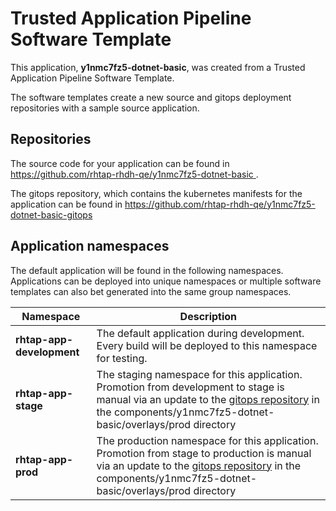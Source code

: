# Trusted Application Pipeline Software Template

This application, **y1nmc7fz5-dotnet-basic**, was created from a Trusted Application Pipeline Software Template.

The software templates create a new source and gitops deployment repositories with a sample source application. 

## Repositories

The source code for your application can be found in [https://github.com/rhtap-rhdh-qe/y1nmc7fz5-dotnet-basic ](https://github.com/rhtap-rhdh-qe/y1nmc7fz5-dotnet-basic ).
 
The gitops repository, which contains the kubernetes manifests for the application can be found in 
[https://github.com/rhtap-rhdh-qe/y1nmc7fz5-dotnet-basic-gitops ](https://github.com/rhtap-rhdh-qe/y1nmc7fz5-dotnet-basic-gitops ) 

## Application namespaces 

The default application will be found in the following namespaces. Applications can be deployed into unique namespaces or multiple software templates can also bet generated into the same group namespaces.  

|  Namespace   |  Description   |  
| -------- | -------- |   
| **rhtap-app-development** | The default application during development. Every build will be deployed to this namespace for testing. | 
| **rhtap-app-stage** | The staging namespace for this application. Promotion from development to stage is manual via an update to the [gitops repository](https://github.com/rhtap-rhdh-qe/y1nmc7fz5-dotnet-basic-gitops ) in the components/y1nmc7fz5-dotnet-basic/overlays/prod directory |  
| **rhtap-app-prod** | The production namespace for this application. Promotion from stage to production is manual via an update to the [gitops repository](https://github.com/rhtap-rhdh-qe/y1nmc7fz5-dotnet-basic-gitops ) in the components/y1nmc7fz5-dotnet-basic/overlays/prod directory | 